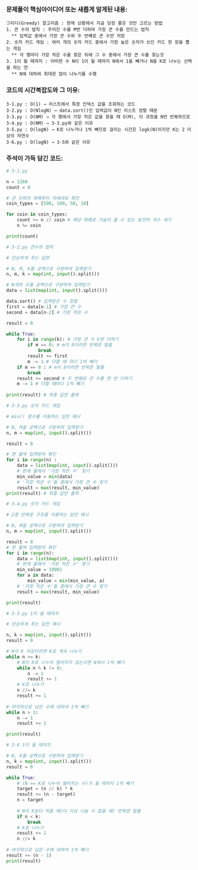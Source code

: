 ### 문제풀이 핵심아이디어 또는 새롭게 알게된 내용:

    그리디(Greedy) 알고리즘 : 현재 상황에서 지금 당장 좋은 것만 고르는 방법
    1. 큰 수의 법칙 : 주어진 수를 M번 더하여 가장 큰 수를 만드는 법칙
      ** 입력값 중에서 가장 큰 수와 두 번째로 큰 수만 저장
    2. 숫자 카드 게임 : 여러 개의 숫자 카드 중에서 가장 높은 숫자가 쓰인 카드 한 장을 뽑는 게임
      ** 각 행마다 가장 작은 수를 찾은 뒤에 그 수 중에서 가장 큰 수를 찾는것
    3. 1이 될 때까지 : 어떠한 수 N이 1이 될 때까지 N에서 1을 빼거나 N을 K로 나누는 선택을 하는 연
      ** N에 대하여 최대한 많이 나누기를 수행
      
    
### 코드의 시간복잡도와 그 이유:

    3-1.py : O(1) → 리스트에서 특정 인덱스 값을 조회하는 코드
    3-2.py : O(NlogN) → data.sort()인 입력값이 N인 리스트 정렬 때문
    3-3.py : O(NM) → 각 행에서 가장 작은 값을 찾을 때 O(M), 이 과정을 N번 반복하므로
    3-4.py : O(NM) → 3-3.py와 같은 이유
    3-5.py : O(logN) → K로 나누거나 1씩 빼므로 걸리는 시간은 logk(N)이지만 K는 2 이상의 자연수
    3-6.py : O(logN) → 3-5와 같은 이유
    
    
### 주석이 가득 담긴 코드:

```python
# 3-1.py 

n = 1260
count = 0

# 큰 단위의 화폐부터 차례대로 확인
coin_types = [500, 100, 50, 10]

for coin in coin_types:
    count += n // coin # 해당 화폐로 거슬러 줄 수 있는 동전의 개수 세기
    n %= coin

print(count)
```

```python
# 3-2.py 큰수의 법칙

# 단순하게 푸는 답안

# N, M, K를 공백으로 구분하여 입력받기
n, m, k = map(int, input().split())

# N개의 수를 공백으로 구분하여 입력받기
data = list(map(int, input().split()))

data.sort() # 입력받은 수 정렬
first = data[n-1] # 가장 큰 수
second = data[n-2] # 가장 작은 수

result = 0

while True:
    for i in range(k): # 가장 큰 수 k번 더하기
        if m == 0: # m이 0이라면 반복문 탈출
            break 
        result += first
        m -= 1 # 더할 때 마다 1씩 빼기
    if m == 0 : # m이 0이라면 반복문 탈출
        break
    result += second # 두 번째로 큰 수를 한 번 더하기
    m -= 1 # 더할 때마다 1씩 빼기
    
print(result) # 최종 답안 출력
```

```python
# 3-3.py 숫자 카드 게임

# min() 함수를 이용하는 답안 예시

# N, M을 공백으로 구분하여 입력받기
n, m = map(int, input().split())

result = 0

# 한 줄씩 입력받아 확인
for i in range(n) :
    data = list(map(int, input().split()))
    # 현재 줄에서 '가장 작은 수' 찾기
    min_value = min(data)
    # '가장 작은 수'들 중에서 가장 큰 수 찾기
    result = max(result, min_value)
print(result) # 최종 답안 출력
```

```python
# 3-4.py 숫자 카드 게임

# 2중 반복문 구조를 이용하는 답안 예시

# N, M을 공백으로 구분하여 입력받기
n, m = map(int, input().split())

result = 0
# 한 줄씩 입력받아 확인
for i in range(n):
    data = list(map(int, input().split()))
    # 현재 줄에서 '가장 작은 수' 찾기
    min_value = 10001
    for a in data:
        min_value = min(min_value, a)
    # '가장 작은 수'들 중에서 가장 큰 수 찾기
    result = max(result, min_value)

print(result)
```

```python
# 3-5.py 1이 될 때까지

# 단순하게 푸는 답안 예시

n, k = map(int, input().split())
result = 0

# N이 K 이상이라면 K로 계속 나누기
while n >= k:
    # N이 K로 나누어 떨어지지 않는다면 N에서 1씩 빼기
    while n % k != 0:
        n -= 1
        result += 1
    # K로 나누기
    n //= k
    result += 1
    
# 마지막으로 남은 수에 대하여 1씩 빼기
while n > 1:
    n -= 1
    result += 1

print(result)

```

```python
# 3-6 1이 될 때까지

# N, K를 공백으로 구분하여 입력받기
n, k = map(int, input().split())
result = 0

while True:
    # (N == K로 나누어 떨어지는 수)가 될 때까지 1씩 빼기
    target = (n // k) * k
    result += (n - target)
    n = target
    
    # N이 K보다 작을 때(더 이상 나눌 수 없을 때) 반복문 탈출
    if n < k:
        break
    # k로 나누기
    result += 1
    n //= k
    
# 마지막으로 남은 수에 대하여 1씩 빼기
result += (n - 1)
print(result) 
```

